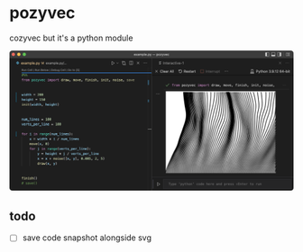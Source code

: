 # pozyvec

cozyvec but it's a python module

![Screenshot](screenshot.png)

## todo
- [ ] save code snapshot alongside svg